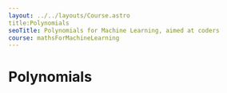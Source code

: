 ```yaml
---
layout: ../../layouts/Course.astro
title:Polynomials
seoTitle: Polynomials for Machine Learning, aimed at coders
course: mathsForMachineLearning
---
```


# Polynomials
